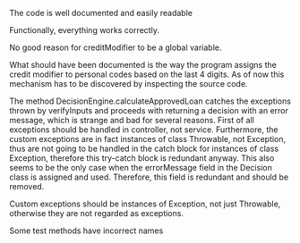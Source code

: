 The code is well documented and easily readable

Functionally, everything works correctly.

No good reason for creditModifier to be a global variable.

What should have been documented is the way the program assigns the credit modifier to
personal codes based on the last 4 digits. As of now this mechanism has to be discovered
by inspecting the source code.

The method DecisionEngine.calculateApprovedLoan catches the exceptions thrown by verifyInputs
and proceeds with returning a decision with an error message, which is strange and bad for
several reasons. First of all exceptions should be handled in controller, not service.
Furthermore, the custom exceptions are in fact instances of class Throwable,
not Exception, thus are not going to be handled in the catch block for instances of class
Exception, therefore this try-catch block is redundant anyway. This also seems to be
the only case when the errorMessage field in the Decision class is assigned and used.
Therefore, this field is redundant and should be removed.

Custom exceptions should be instances of Exception, not just Throwable, otherwise they are
not regarded as exceptions.

Some test methods have incorrect names